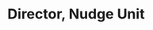 ---
name: Mitesh Patel, MD, MBA, MS
title: Director, Nudge Unit
twitter: miteshspatel
linkedin: miteshspatel
1bgpic: /images/bg/photo14.jpg
pic: /images/team/Mitesh_0.jpg
text: >
  Mitesh S. Patel, MD, MBA is Director of the Penn Medicine Nudge Unit, the world’s first behavioral design team embedded within a health system. He is the Ralph Muller Presidential Associate Professor of Medicine and Health Care Management at the Perelman School of Medicine and The Wharton School at the University of Pennsylvania. Dr. Patel is on the leadership team at the Penn Medicine Center for Health Care Innovation, Associate Director at the Center for Health Incentives and Behavioral Economics, and a Staff Physician at the Crescenz VA Medical Center in Philadelphia, and a Senior Fellow at the Leonard Davis Institute of Health Economics. His research focuses on combining insights from behavioral economics with scalable technology platforms to improve health and health care. He has led more than 25 clinical trials in partnership with health systems, insurers, employers, and community organizations that tested ways to design nudges, incentives, and gamification to change clinician and patient behavior. This work includes digital health interventions using wearable devices and smartphones, and health system interventions using the electronic health record. <br/> <br/> Dr. Patel is Associate Division Chief for Research in General Internal Medicine at Penn Medicine, Director of the VA Advanced Fellowship Program in Health Services Research and Development in Philadelphia, and Co-Director of the Wharton MBA Course on E-Health. He has received numerous national research awards including the  Outstanding Junior Investigator of the Year from SGIM, the Alice Hersh Emerging Leader Award from AcademyHealth, the Young Physician-Scientist Award from ASCI, and the Quality and Practice Innovation Award from SGIM. Dr. Patel’s work has been published in leading medical journals including the New England Journal of Medicine, JAMA, Annals of Internal Medicine, and Health Affairs. His work has been featured in numerous media outlets including the New York Times, NBC Today Show, Wall Street Journal, Harvard Business Review, The Economist, Forbes, Time, NPR, and CNN.
group: Advisory
---